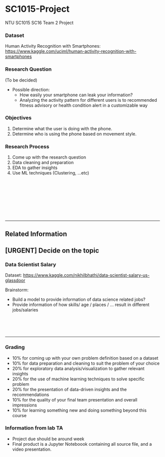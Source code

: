 # SC1015-Project
NTU SC1015 SC16 Team 2 Project
### Dataset
Human Activity Recognition with Smartphones:
https://www.kaggle.com/uciml/human-activity-recognition-with-smartphones

### Research Question
(To be decided)
* Possible direction:
  * How easily your smartphone can leak your information?
  * Analyzing the activity pattern for different users is to recommended fitness advisory or health condition alert in a customizable way

### Objectives
1. Determine what the user is doing with the phone.
2. Determine who is using the phone based on movement style.


### Research Process
1. Come up with the research question
2. Data cleaning and preparation
3. EDA to gather insights
4. Use ML techniques (Clustering, ...etc)


<br>
<br>
<br>
<br>
<br>
<br>
<br>

----------------------------------

## Related Information



## [URGENT] Decide on the topic

### Data Scientist Salary
Dataset: https://www.kaggle.com/nikhilbhathi/data-scientist-salary-us-glassdoor

Brainstorm:
* Build a model to provide information of data science related jobs?
* Provide information of how skills/ age / places / ... result in different jobs/salaries




















<br/>
<br/>
<br/>

--------

### Grading
* 10% for coming up with your own problem definition based on a dataset
* 10% for data preparation and cleaning to suit the problem of your choice
* 20% for exploratory data analysis/visualization to gather relevant insights
* 20% for the use of machine learning techniques to solve specific problem
* 20% for the presentation of data-driven insights and the recommendations
* 10% for the quality of your final team presentation and overall impressions
* 10% for learning something new and doing something beyond this course

### Information from lab TA
* Project due should be around week  
* Final product is a Jupyter Noteboook containing all source file, and a video presentation.
